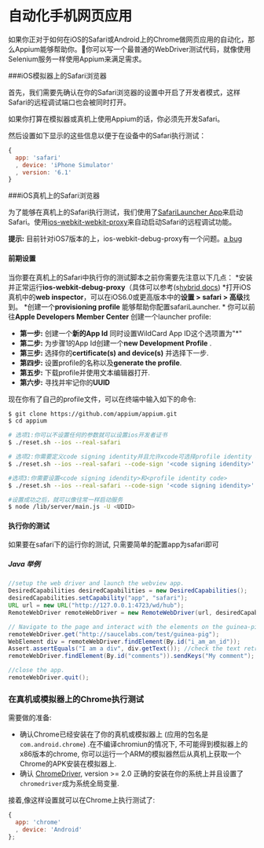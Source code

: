 自动化手机网页应用
======================

如果你正对于如何在iOS的Safari或Android上的Chrome做网页应用的自动化，那么Appium能够帮助你。你可以写一个最普通的WebDriver测试代码，就像使用Selenium服务一样使用Appium来满足需求。

###iOS模拟器上的Safari浏览器

首先，我们需要先确认在你的Safari浏览器的设置中开启了开发者模式，这样Safari的远程调试端口也会被同时打开。

如果你打算在模拟器或真机上使用Appium的话，你必须先开发Safari。

然后设置如下显示的这些信息以便于在设备中的Safari执行测试：
```js
{
  app: 'safari'
  , device: 'iPhone Simulator'
  , version: '6.1'
}
```

###iOS真机上的Safari浏览器

为了能够在真机上的Safari执行测试，我们使用了[SafariLauncher App](https://github.com/snevesbarros/SafariLauncher)来启动Safari。使用[ios-webkit-webkit-proxy](https://github.com/google/ios-webkit-debug-proxy)来自动启动Safari的远程调试功能。

<b>提示:</b> 目前针对iOS7版本的上，ios-webkit-debug-proxy有一个问题。[a bug](https://github.com/google/ios-webkit-debug-proxy/issues/38)

#### 前期设置

当你要在真机上的Safari中执行你的测试脚本之前你需要先注意以下几点：
*安装并正常运行<b>ios-webkit-debug-proxy</b>（具体可以参考(s[hybrid docs](https://github.com/appium/appium/blob/master/docs/hybrid.md))
*打开iOS真机中的<b>web inspector</b>，可以在iOS6.0或更高版本中的<b>设置 > safari > 高级</b>找到。
*创建一个<b>provisioning profile</b> 能够帮助你配置safariLauncher.
*
你可以前往<b>Apple Developers Member Center</b> 创建一个launcher profile:
  * <b>第一步:</b> 创建一个<b>新的App Id</b> 同时设置WildCard App ID这个选项置为"*"
  * <b>第二步:</b> 为步骤1的App Id创建一个<b>new Development Profile</b> .
  * <b>第三步:</b> 选择你的<b>certificate(s) and device(s)</b> 并选择下一步.
  * <b>第四步:</b> 设置profile的名称以及<b>generate the profile</b>.
  * <b>第五步:</b> 下载profile并使用文本编辑器打开.
  * <b>第六步:</b> 寻找并牢记你的<b>UUID</b> 

现在你有了自己的profile文件，可以在终端中输入如下的命令:
```bash
$ git clone https://github.com/appium/appium.git
$ cd appium

# 选项1:你可以不设置任何的参数就可以设置ios开发者证书
$ ./reset.sh --ios --real-safari

# 选项2:你需要定义code signing identity并且允许xcode可选择profile identity code
$ ./reset.sh --ios --real-safari --code-sign '<code signing idendity>' 

#选项3:你需要设置<code signing idendity>和<profile identity code>
$ ./reset.sh --ios --real-safari --code-sign '<code signing idendity>' --profile '<retrieved profile identity code>'

#设置成功之后，就可以像往常一样启动服务
$ node /lib/server/main.js -U <UDID>
```

#### 执行你的测试
如果要在safari下的运行你的测试, 只需要简单的配置app为safari即可


##### Java 举例
```java
//setup the web driver and launch the webview app.
DesiredCapabilities desiredCapabilities = new DesiredCapabilities();
desiredCapabilities.setCapability("app", "safari");  
URL url = new URL("http://127.0.0.1:4723/wd/hub");
RemoteWebDriver remoteWebDriver = new RemoteWebDriver(url, desiredCapabilities);

// Navigate to the page and interact with the elements on the guinea-pig page using id.
remoteWebDriver.get("http://saucelabs.com/test/guinea-pig");
WebElement div = remoteWebDriver.findElement(By.id("i_am_an_id"));
Assert.assertEquals("I am a div", div.getText()); //check the text retrieved matches expected value
remoteWebDriver.findElement(By.id("comments")).sendKeys("My comment"); //populate the comments field by id.

//close the app.
remoteWebDriver.quit();
```

### 在真机或模拟器上的Chrome执行测试

需要做的准备:

*  确认Chrome已经安装在了你的真机或模拟器上 (应用的包名是`com.android.chrome`) .在不编译chromiun的情况下, 不可能得到模拟器上的x86版本的chrome, 你可以运行一个ARM的模拟器然后从真机上获取一个Chrome的APK安装在模拟器上.
*  确认 [ChromeDriver](https://code.google.com/p/chromedriver/downloads/list), version &gt;= 2.0 正确的安装在你的系统上并且设置了`chromedriver`成为系统全局变量.

接着,像这样设置就可以在Chrome上执行测试了:

```js
{
  app: 'chrome'
  , device: 'Android'
};
```
